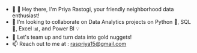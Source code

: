 - 👀 👋 Hey there, I'm Priya Rastogi, your friendly neighborhood data enthusiast!
- 💞️ I’m looking to collaborate on Data Analytics projects on Python 🐍, SQL 💼, Excel 📊, and Power BI 💡
- 💞 Let's team up and turn data into gold nuggets! 
- 📫 Reach out to me at : raspriya15@gmail.com

<!---
Priya01-sketch/Priya01-sketch is a ✨ special ✨ repository because its `README.md` (this file) appears on your GitHub profile.
You can click the Preview link to take a look at your changes.
--->
